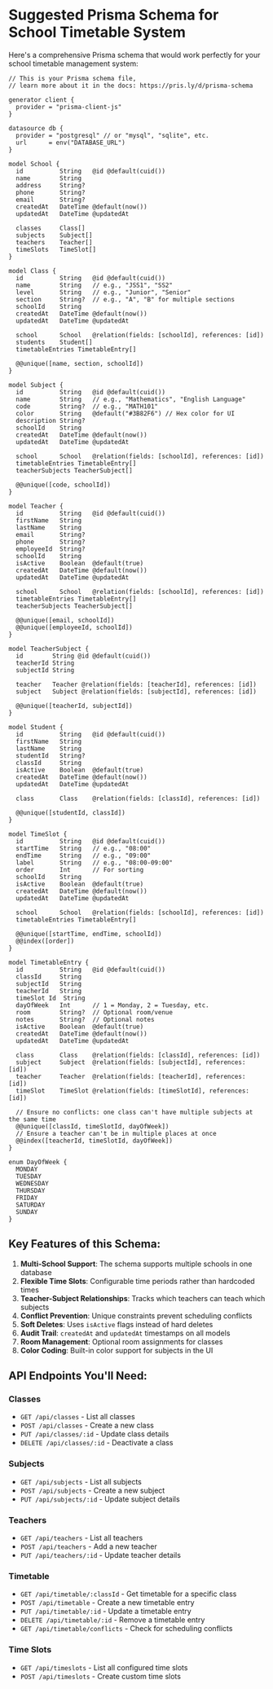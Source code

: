 
# Suggested Prisma Schema for School Timetable System

Here's a comprehensive Prisma schema that would work perfectly for your school timetable management system:

```prisma
// This is your Prisma schema file,
// learn more about it in the docs: https://pris.ly/d/prisma-schema

generator client {
  provider = "prisma-client-js"
}

datasource db {
  provider = "postgresql" // or "mysql", "sqlite", etc.
  url      = env("DATABASE_URL")
}

model School {
  id          String   @id @default(cuid())
  name        String
  address     String?
  phone       String?
  email       String?
  createdAt   DateTime @default(now())
  updatedAt   DateTime @updatedAt
  
  classes     Class[]
  subjects    Subject[]
  teachers    Teacher[]
  timeSlots   TimeSlot[]
}

model Class {
  id          String   @id @default(cuid())
  name        String   // e.g., "JSS1", "SS2"
  level       String   // e.g., "Junior", "Senior"
  section     String?  // e.g., "A", "B" for multiple sections
  schoolId    String
  createdAt   DateTime @default(now())
  updatedAt   DateTime @updatedAt
  
  school      School   @relation(fields: [schoolId], references: [id])
  students    Student[]
  timetableEntries TimetableEntry[]
  
  @@unique([name, section, schoolId])
}

model Subject {
  id          String   @id @default(cuid())
  name        String   // e.g., "Mathematics", "English Language"
  code        String?  // e.g., "MATH101"
  color       String   @default("#3B82F6") // Hex color for UI
  description String?
  schoolId    String
  createdAt   DateTime @default(now())
  updatedAt   DateTime @updatedAt
  
  school      School   @relation(fields: [schoolId], references: [id])
  timetableEntries TimetableEntry[]
  teacherSubjects TeacherSubject[]
  
  @@unique([code, schoolId])
}

model Teacher {
  id          String   @id @default(cuid())
  firstName   String
  lastName    String
  email       String?
  phone       String?
  employeeId  String?
  schoolId    String
  isActive    Boolean  @default(true)
  createdAt   DateTime @default(now())
  updatedAt   DateTime @updatedAt
  
  school      School   @relation(fields: [schoolId], references: [id])
  timetableEntries TimetableEntry[]
  teacherSubjects TeacherSubject[]
  
  @@unique([email, schoolId])
  @@unique([employeeId, schoolId])
}

model TeacherSubject {
  id        String @id @default(cuid())
  teacherId String
  subjectId String
  
  teacher   Teacher @relation(fields: [teacherId], references: [id])
  subject   Subject @relation(fields: [subjectId], references: [id])
  
  @@unique([teacherId, subjectId])
}

model Student {
  id          String   @id @default(cuid())
  firstName   String
  lastName    String
  studentId   String?
  classId     String
  isActive    Boolean  @default(true)
  createdAt   DateTime @default(now())
  updatedAt   DateTime @updatedAt
  
  class       Class    @relation(fields: [classId], references: [id])
  
  @@unique([studentId, classId])
}

model TimeSlot {
  id          String   @id @default(cuid())
  startTime   String   // e.g., "08:00"
  endTime     String   // e.g., "09:00"
  label       String   // e.g., "08:00-09:00"
  order       Int      // For sorting
  schoolId    String
  isActive    Boolean  @default(true)
  createdAt   DateTime @default(now())
  updatedAt   DateTime @updatedAt
  
  school      School   @relation(fields: [schoolId], references: [id])
  timetableEntries TimetableEntry[]
  
  @@unique([startTime, endTime, schoolId])
  @@index([order])
}

model TimetableEntry {
  id          String   @id @default(cuid())
  classId     String
  subjectId   String
  teacherId   String
  timeSlot Id  String
  dayOfWeek   Int      // 1 = Monday, 2 = Tuesday, etc.
  room        String?  // Optional room/venue
  notes       String?  // Optional notes
  isActive    Boolean  @default(true)
  createdAt   DateTime @default(now())
  updatedAt   DateTime @updatedAt
  
  class       Class    @relation(fields: [classId], references: [id])
  subject     Subject  @relation(fields: [subjectId], references: [id])
  teacher     Teacher  @relation(fields: [teacherId], references: [id])
  timeSlot    TimeSlot @relation(fields: [timeSlotId], references: [id])
  
  // Ensure no conflicts: one class can't have multiple subjects at the same time
  @@unique([classId, timeSlotId, dayOfWeek])
  // Ensure a teacher can't be in multiple places at once
  @@index([teacherId, timeSlotId, dayOfWeek])
}

enum DayOfWeek {
  MONDAY
  TUESDAY
  WEDNESDAY
  THURSDAY
  FRIDAY
  SATURDAY
  SUNDAY
}
```

## Key Features of this Schema:

1. **Multi-School Support**: The schema supports multiple schools in one database
2. **Flexible Time Slots**: Configurable time periods rather than hardcoded times
3. **Teacher-Subject Relationships**: Tracks which teachers can teach which subjects
4. **Conflict Prevention**: Unique constraints prevent scheduling conflicts
5. **Soft Deletes**: Uses `isActive` flags instead of hard deletes
6. **Audit Trail**: `createdAt` and `updatedAt` timestamps on all models
7. **Room Management**: Optional room assignments for classes
8. **Color Coding**: Built-in color support for subjects in the UI

## API Endpoints You'll Need:

### Classes
- `GET /api/classes` - List all classes
- `POST /api/classes` - Create a new class
- `PUT /api/classes/:id` - Update class details
- `DELETE /api/classes/:id` - Deactivate a class

### Subjects
- `GET /api/subjects` - List all subjects
- `POST /api/subjects` - Create a new subject
- `PUT /api/subjects/:id` - Update subject details

### Teachers
- `GET /api/teachers` - List all teachers
- `POST /api/teachers` - Add a new teacher
- `PUT /api/teachers/:id` - Update teacher details

### Timetable
- `GET /api/timetable/:classId` - Get timetable for a specific class
- `POST /api/timetable` - Create a new timetable entry
- `PUT /api/timetable/:id` - Update a timetable entry
- `DELETE /api/timetable/:id` - Remove a timetable entry
- `GET /api/timetable/conflicts` - Check for scheduling conflicts

### Time Slots
- `GET /api/timeslots` - List all configured time slots
- `POST /api/timeslots` - Create custom time slots
